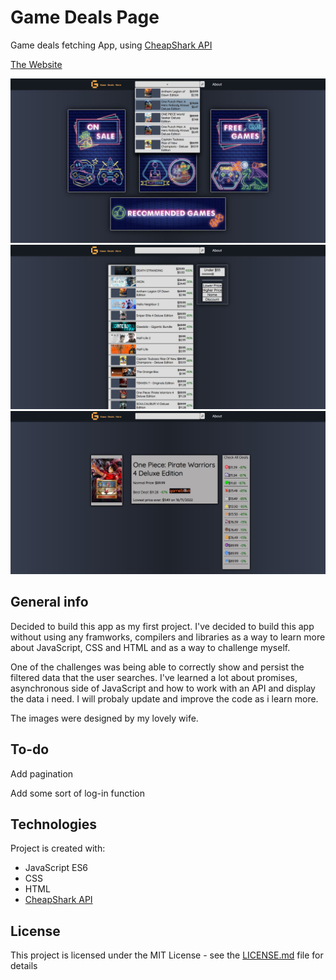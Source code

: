 # Game Deals Page

Game deals fetching App, using [CheapShark API](https://apidocs.cheapshark.com/)

[The Website](https://exoldarium.github.io/Game-Deals-Page/)

![alt text](/images/captureDeals.JPG)
![alt text](/images/CaptureDeals2.JPG)
![alt text](/images/CaptureDeals3.JPG)

## General info
Decided to build this app as my first project. I've decided to build this app without using any framworks,  compilers and libraries as a way to learn more about 
JavaScript, CSS and HTML and as a way to challenge myself.

One of the challenges was being able to correctly show and persist the filtered data that the user searches. I've learned a lot about promises, asynchronous side
of JavaScript and how to work with an API and display the data i need. I will probaly update and improve the code as i learn more.

The images were designed by my lovely wife.

## To-do
Add pagination

Add some sort of log-in function

	
## Technologies
Project is created with:
* JavaScript ES6
* CSS
* HTML
* [CheapShark API](https://apidocs.cheapshark.com/)
## License

This project is licensed under the MIT License - see the [LICENSE.md](LICENSE.md) file for details
